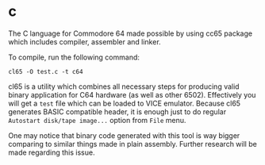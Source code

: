 # c

The C language for Commodore 64 made possible by using cc65 package which includes compiler, assembler and linker.

To compile, run the following command:

```cl65 -O test.c -t c64```

cl65 is a utility which combines all necessary steps for producing valid binary application for C64 hardware (as well as other 6502). Effectively you will get a ```test``` file which can be loaded to VICE emulator. Because cl65 generates BASIC compatible header, it is enough just to do regular ```Autostart disk/tape image...``` option from ```File``` menu.

One may notice that binary code generated with this tool is way bigger comparing to similar things made in plain assembly. Further research will be made regarding this issue. 

